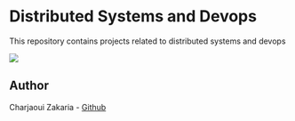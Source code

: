 # Distributed Systems and Devops

This repository contains projects related to distributed systems and devops

<img src="https://media.licdn.com/dms/image/D4E12AQGEeadzEhXXaw/article-cover_image-shrink_720_1280/0/1679535637458?e=2147483647&v=beta&t=S6uHC9xvIurIpM0Du0DMTjluMKClfXVUc67GRYxWD6s">

## Author

Charjaoui Zakaria - [Github](https://github.com/Zakry27)